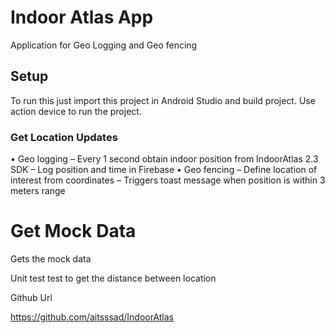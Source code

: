 # Indoor Atlas App
 Application for Geo Logging and Geo fencing

## Setup

To run this just import this project in Android Studio and build project. Use action device to run the project.

### Get Location Updates
• Geo logging
– Every 1 second obtain indoor position from IndoorAtlas 2.3 SDK
– Log position and time in Firebase
• Geo fencing
– Define location of interest from coordinates
– Triggers toast message when position is within 3 meters range

# Get Mock Data
Gets the mock data

Unit test
test to get the distance between location

Github Url

https://github.com/aitsssad/IndoorAtlas

